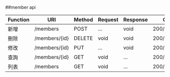 ##member api 

|Function	|	URI			|Method	|	Request	| Response 		|	Code 			|
|-----------|---------------|-------|-----------|---------------|-------------------|
|新增	 	|/members   	|POST	|<member />…|void			|200/400			| 
|刪除		|/members/{id}	|DELETE	|void		|void			|200/400/404		|
|修改		|/members/{id}	|PUT	|<member />…|void			|200/400/404 		|
|查詢		|/members/{id}	|GET	|void		|<member />…	|200/400/404		|
|列表		|/members		|GET	|void		|<members />…	|200/400/404		|

